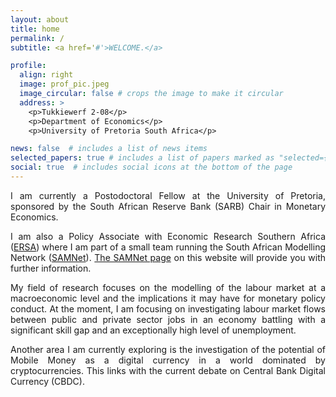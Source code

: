 ```yaml
---
layout: about
title: home
permalink: /
subtitle: <a href='#'>WELCOME.</a>

profile:
  align: right
  image: prof_pic.jpeg
  image_circular: false # crops the image to make it circular
  address: >
    <p>Tukkiewerf 2-08</p>
    <p>Department of Economics</p>
    <p>University of Pretoria South Africa</p>

news: false  # includes a list of news items
selected_papers: true # includes a list of papers marked as "selected={true}"
social: true  # includes social icons at the bottom of the page
---
```




<p align="justify"> I am currently a Postodoctoral Fellow at the University of Pretoria, sponsored by the South African Reserve Bank (SARB) Chair in Monetary Economics.</p>

<p align="justify">I am also a Policy Associate with Economic Research Southern Africa (<a href="https://econrsa.org">ERSA</a>) where I am part of a small team running the South African Modelling Network (<a href="https://samnet.org.za">SAMNet</a>). <a href="/samnet/">The SAMNet page</a> on this website will provide you with further information.</p>

<p align="justify"> My field of research focuses on the modelling of the labour market at a macroeconomic level and the implications it may have for monetary policy conduct. At the moment, I am focusing on investigating labour market flows between public and private sector jobs in an economy battling with a significant skill gap and an exceptionally high level of unemployment.</p>

<p align="justify"> Another area I am currently exploring is the investigation of the potential of Mobile Money as a digital currency in a world dominated by cryptocurrencies. This links with the current debate on Central Bank Digital Currency (CBDC).</p>
